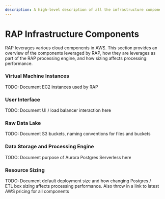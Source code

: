 ```yaml
---
description: A high-level description of all the infrastructure components powering RAP.
---
```


# RAP Infrastructure Components

RAP leverages various cloud components in AWS.  This section provides an overview of the components leveraged by RAP, how they are leverages as part of the RAP processing engine, and how sizing affects processing performance.

### Virtual Machine Instances

TODO: Document EC2 instances used by RAP

### User Interface

TODO: Document UI / load balancer interaction here

### Raw Data Lake

TODO: Document S3 buckets, naming conventions for files and buckets

### Data Storage and Processing Engine

TODO: Document purpose of Aurora Postgres Serverless here

### Resource Sizing

TODO: Document default deployment size and how changing Postgres / ETL box sizing affects processing performance.  Also throw in a link to latest AWS pricing for all components

